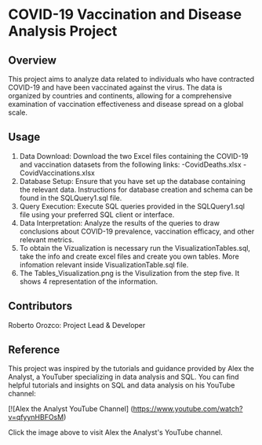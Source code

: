 # COVID-19 Vaccination and Disease Analysis Project
## Overview
This project aims to analyze data related to individuals who have contracted COVID-19 and have been vaccinated against the virus. 
The data is organized by countries and continents, 
allowing for a comprehensive examination of vaccination effectiveness and disease spread on a global scale.

## Usage
1. Data Download: Download the two Excel files containing the COVID-19 and vaccination datasets from the following links:
    -CovidDeaths.xlsx
    -CovidVaccinations.xlsx
2. Database Setup: Ensure that you have set up the database containing the relevant data. Instructions for database creation and schema can be found in the SQLQuery1.sql file.
3. Query Execution: Execute SQL queries provided in the SQLQuery1.sql file using your preferred SQL client or interface.
4. Data Interpretation: Analyze the results of the queries to draw conclusions about COVID-19 prevalence, vaccination efficacy, and other relevant metrics.
5. To obtain the Vizualization is necessary run the VisualizationTables.sql, take the info and create excel files and create you own tables. More infomation relevant inside VisualizationTable.sql file. 
6. The Tables_Visualization.png is the Visulization from the step five. It shows 4 representation of the information.
## Contributors
Roberto Orozco: Project Lead & Developer


## Reference 
This project was inspired by the tutorials and guidance provided by Alex the Analyst, a YouTuber specializing in data analysis and SQL. You can find helpful tutorials and insights on SQL and data analysis on his YouTube channel:

[![Alex the Analyst YouTube Channel] (https://www.youtube.com/watch?v=qfyynHBFOsM)

Click the image above to visit Alex the Analyst's YouTube channel.

